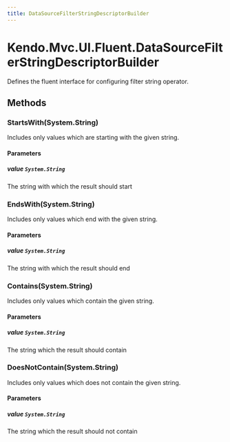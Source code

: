 ```yaml
---
title: DataSourceFilterStringDescriptorBuilder
---
```


# Kendo.Mvc.UI.Fluent.DataSourceFilterStringDescriptorBuilder
Defines the fluent interface for configuring filter string operator.




## Methods


### StartsWith(System.String)
Includes only values which are starting with the given string.


#### Parameters

##### value `System.String`
The string with which the result should start





### EndsWith(System.String)
Includes only values which end with the given string.


#### Parameters

##### value `System.String`
The string with which the result should end





### Contains(System.String)
Includes only values which contain the given string.


#### Parameters

##### value `System.String`
The string which the result should contain





### DoesNotContain(System.String)
Includes only values which does not contain the given string.


#### Parameters

##### value `System.String`
The string which the result should not contain






